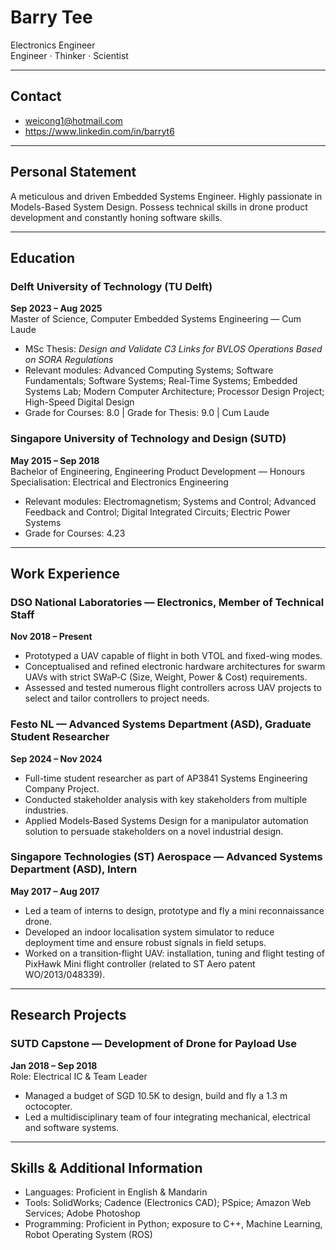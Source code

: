 # Barry Tee  
Electronics Engineer  
Engineer · Thinker · Scientist

---

## Contact
- weicong1@hotmail.com  
- https://www.linkedin.com/in/barryt6

---

## Personal Statement
A meticulous and driven Embedded Systems Engineer. Highly passionate in Models-Based System Design. Possess technical skills in drone product development and constantly honing software skills.

---

## Education

### Delft University of Technology (TU Delft)
**Sep 2023 – Aug 2025**  
Master of Science, Computer Embedded Systems Engineering — Cum Laude  
- MSc Thesis: *Design and Validate C3 Links for BVLOS Operations Based on SORA Regulations*  
- Relevant modules: Advanced Computing Systems; Software Fundamentals; Software Systems; Real-Time Systems; Embedded Systems Lab; Modern Computer Architecture; Processor Design Project; High-Speed Digital Design  
- Grade for Courses: 8.0 | Grade for Thesis: 9.0 | Cum Laude

### Singapore University of Technology and Design (SUTD)
**May 2015 – Sep 2018**  
Bachelor of Engineering, Engineering Product Development — Honours  
Specialisation: Electrical and Electronics Engineering  
- Relevant modules: Electromagnetism; Systems and Control; Advanced Feedback and Control; Digital Integrated Circuits; Electric Power Systems  
- Grade for Courses: 4.23

---

## Work Experience

### DSO National Laboratories — Electronics, Member of Technical Staff
**Nov 2018 – Present**  
- Prototyped a UAV capable of flight in both VTOL and fixed-wing modes.  
- Conceptualised and refined electronic hardware architectures for swarm UAVs with strict SWaP‑C (Size, Weight, Power & Cost) requirements.  
- Assessed and tested numerous flight controllers across UAV projects to select and tailor controllers to project needs.

### Festo NL — Advanced Systems Department (ASD), Graduate Student Researcher
**Sep 2024 – Nov 2024**  
- Full-time student researcher as part of AP3841 Systems Engineering Company Project.  
- Conducted stakeholder analysis with key stakeholders from multiple industries.  
- Applied Models‑Based Systems Design for a manipulator automation solution to persuade stakeholders on a novel industrial design.

### Singapore Technologies (ST) Aerospace — Advanced Systems Department (ASD), Intern
**May 2017 – Aug 2017**  
- Led a team of interns to design, prototype and fly a mini reconnaissance drone.  
- Developed an indoor localisation system simulator to reduce deployment time and ensure robust signals in field setups.  
- Worked on a transition‑flight UAV: installation, tuning and flight testing of PixHawk Mini flight controller (related to ST Aero patent WO/2013/048339).

---

## Research Projects

### SUTD Capstone — Development of Drone for Payload Use
**Jan 2018 – Sep 2018**  
Role: Electrical IC & Team Leader  
- Managed a budget of SGD 10.5K to design, build and fly a 1.3 m octocopter.  
- Led a multidisciplinary team of four integrating mechanical, electrical and software systems.

---

## Skills & Additional Information

- Languages: Proficient in English & Mandarin  
- Tools: SolidWorks; Cadence (Electronics CAD); PSpice; Amazon Web Services; Adobe Photoshop  
- Programming: Proficient in Python; exposure to C++, Machine Learning, Robot Operating System (ROS)



